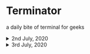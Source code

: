 # Terminator
a daily bite of terminal for geeks

<details>

<summary>2nd July, 2020</summary>

## Terminal Tips

To clear the contents of the file without deleting it try:

```sh
truncate -s 0 file.txt
```

To list the number of directories or files in a folder:

```sh
tree folder/ | tail -1
```

To force kill processes from a certain program:

```sh
kill -9 $(pgrep <program-name>)
```

## Terminal Tour

This week we will be covering search methods in the command line.

**Description :**
We will begin with grep, a powerful pattern-matching tool.
Given one or more patterns, *`grep`* searches input files for matches to the patterns, the matching lines are copied to std output.
Manual:

```sh
grep [option...] [patterns] [file...]
```

option: here it includes a huge number of options that can be specified for pattern matching like ignoring case or attaching the pattern file.
pattern: A pattern can be a simple string or a  `regular expression` , we will cover regular expression in the coming days.
file: The file in which we will search for pattern.

Example:

```sh
grep myname file.txt
```

here the file.txt contains :

```sh
myname is xyz.
I am studying at so and so.
```

The output:

```sh
myname is xyz.
```

## Terminal Test

A quick quiz on how well you know the world of OSS.

1. Expand GNU.
2. Who wrote the linux kernel.
3. Who is the founder of Free Software Foundation.
4. What is Git.

</details>

<details>

<summary>3rd July, 2020</summary>

## Terminal Tips

You end up in a long directory path and then you realize that you have to go back to the previous directory

```sh
cd -
```

Imagine a situation where you used a long command and you have to use it again

```sh
ctrl+r search term
```

To read the output well without overcrowding and as table, example when you read a mount file

```sh
mount | column –t
```

## Terminal Tour

This week we will be covering search methods in the command line.
Today, we will take a look at pattern matching with regular expressions in brief.
we saw that we can use grep as : `grep pattern file.txt`

Today we cover a specific pattern description called wildcards, So let's start.

- We use `.` to match any character before or after a set of ascii characters
ex: `..cept` can match the strings accept, except, etc.
- Similarly if we need to match more than one character we use `*`
ex: `cert*` can match the strings certificate, certification, etc.
- If we need to find strings with only certain characters before or after a set of ascii characters we cover them in `[]`
ex: `t[wo]o` matches both the strings too and two, as either w or o can be selected in the second character's place.
- If we need to specify rather a range of characters we can do so with specifying the first and last witht the hyphen `-` in the brackets
ex: `[A-Z]*` matches all the strings with capital letters like Arizona, The, etc.

## Terminal Test

A quick quiz on having grasped the above regular expressions.
Assume the search string contains this :

```text
1. Redistributions of source code must retain the above copyright
   notice, this list of conditions and the following disclaimer.
2. Redistributions in binary form must reproduce the above copyright
   notice, this list of conditions and the following disclaimer in the
   documentation and/or other materials provided with the distribution.
3. Neither the name of the University nor the names of its contributors
   may be used to endorse or promote products derived from this software
   without specific prior written permission.
```

What do these pattern match (write only the unique string):

1. `[N-R]*`
2. `co[pd]*`
3. `no..*`

</details>
